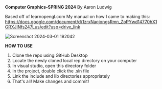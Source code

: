 **Computer Graphics-SPRING 2024**
By Aaron Ludwig

Based off of learnopengl.com 
My manual on how I came to making this: https://docs.google.com/document/d/1zrxNaqjongsRmn_ZoPYwd14770hX1GRXJINfs247Lus/edit?usp=drive_link 

![Screenshot 2024-03-01 192042](https://github.com/ahaaron05/Computer-Graphics-SPRING-2024/assets/107589333/5f9d44d0-475e-4b00-b7e9-69ac2ee1b6d5)

**HOW TO USE**

1) Clone the repo using GitHub Desktop
2) Locate the newly cloned local rep directory on your computer
3) In visual studio, open this directory folder
4) In the project, double click the .sln file
5) Link the include and lib directories appropriately
6) That's all! Make changes and commit!
